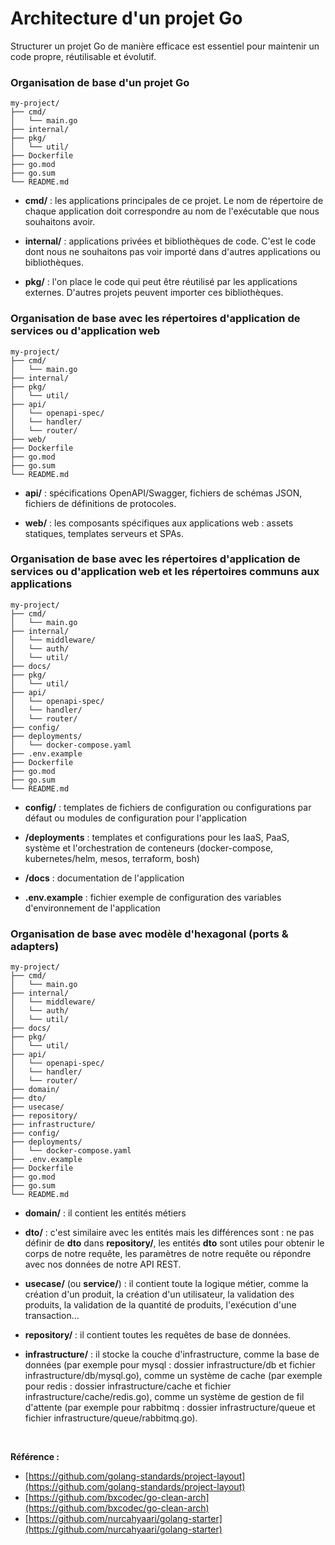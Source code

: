 # Architecture d'un projet Go

Structurer un projet Go de manière efficace est essentiel pour maintenir un code propre, réutilisable et évolutif.

### Organisation de base d'un projet Go

```
my-project/
├── cmd/
│   └── main.go
├── internal/
├── pkg/
│   └── util/
├── Dockerfile
├── go.mod
├── go.sum
└── README.md
```

- **cmd/** : les applications principales de ce projet. Le nom de répertoire de chaque application doit correspondre au nom de l'exécutable que nous souhaitons avoir.

- **internal/** : applications privées et bibliothèques de code. C'est le code dont nous ne souhaitons pas voir importé dans d'autres applications ou bibliothèques.

- **pkg/** : l'on place le code qui peut être réutilisé par les applications externes. D'autres projets peuvent importer ces bibliothèques.

### Organisation de base avec les répertoires d'application de services ou d'application web

```
my-project/
├── cmd/
│   └── main.go
├── internal/
├── pkg/
│   └── util/
├── api/
│   └── openapi-spec/
│   └── handler/
│   └── router/
├── web/
├── Dockerfile
├── go.mod
├── go.sum
└── README.md
```

- **api/** : spécifications OpenAPI/Swagger, fichiers de schémas JSON, fichiers de définitions de protocoles.

- **web/** : les composants spécifiques aux applications web : assets statiques, templates serveurs et SPAs.

### Organisation de base avec les répertoires d'application de services ou d'application web et les répertoires communs aux applications

```
my-project/
├── cmd/
│   └── main.go
├── internal/
│   └── middleware/
│   └── auth/
│   └── util/
├── docs/
├── pkg/
│   └── util/
├── api/
│   └── openapi-spec/
│   └── handler/
│   └── router/
├── config/
├── deployments/
│   └── docker-compose.yaml
├── .env.example
├── Dockerfile
├── go.mod
├── go.sum
└── README.md
```

- **config/** : templates de fichiers de configuration ou configurations par défaut ou modules de configuration pour l'application

- **/deployments** : templates et configurations pour les IaaS, PaaS, système et l'orchestration de conteneurs (docker-compose, kubernetes/helm, mesos, terraform, bosh)

- **/docs** : documentation de l'application

- **.env.example** : fichier exemple de configuration des variables d'environnement de l'application

### Organisation de base avec modèle d'hexagonal (ports & adapters) 

```
my-project/
├── cmd/
│   └── main.go
├── internal/
│   └── middleware/
│   └── auth/
│   └── util/
├── docs/
├── pkg/
│   └── util/
├── api/
│   └── openapi-spec/
│   └── handler/
│   └── router/
├── domain/
├── dto/
├── usecase/
├── repository/
├── infrastructure/
├── config/
├── deployments/
│   └── docker-compose.yaml
├── .env.example
├── Dockerfile
├── go.mod
├── go.sum
└── README.md
```

- **domain/** : il contient les entités métiers

- **dto/** : c'est similaire avec les entités mais les différences sont : ne pas définir de **dto** dans **repository/**, les entités **dto** sont utiles pour obtenir le corps de notre requête, les paramètres de notre requête ou répondre avec nos données de notre API REST.

- **usecase/** (ou **service/**) : il contient toute la logique métier, comme la création d'un produit, la création d'un utilisateur, la validation des produits, la validation de la quantité de produits, l'exécution d'une transaction...

- **repository/** : il contient toutes les requêtes de base de données.

- **infrastructure/** : il stocke la couche d'infrastructure, comme la base de données (par exemple pour mysql : dossier infrastructure/db et fichier infrastructure/db/mysql.go), comme un système de cache (par exemple pour redis : dossier infrastructure/cache et fichier infrastructure/cache/redis.go), comme un système de gestion de fil d'attente (par exemple pour rabbitmq : dossier infrastructure/queue et fichier infrastructure/queue/rabbitmq.go).

<br>

**Référence :**

- [https://github.com/golang-standards/project-layout](https://github.com/golang-standards/project-layout)
- [https://github.com/bxcodec/go-clean-arch](https://github.com/bxcodec/go-clean-arch)
- [https://github.com/nurcahyaari/golang-starter](https://github.com/nurcahyaari/golang-starter)